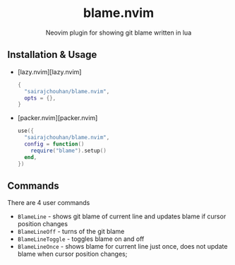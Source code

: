 <div align="center">

# blame.nvim

Neovim plugin for showing git blame written in lua

</div>


## Installation & Usage

- [lazy.nvim][lazy.nvim]

  ```lua
  {
    "sairajchouhan/blame.nvim",
    opts = {},
  }
  ```

- [packer.nvim][packer.nvim]

  ```lua
  use({
    "sairajchouhan/blame.nvim",
    config = function()
      require("blame").setup()
    end,
  })
  ```

## Commands
There are 4 user commands

- `BlameLine` - shows git blame of current line and updates blame if cursor position changes
- `BlameLineOff` - turns of the git blame
- `BlameLineToggle` - toggles blame on and off
- `BlameLineOnce` - shows blame for current line just once, does not update blame when cursor position changes;
